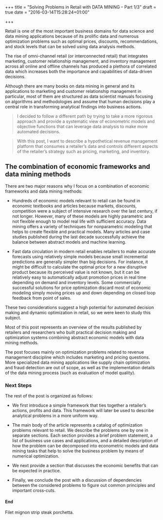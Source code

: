 +++
title = "Solving Problems in Retail with DATA MINING – Part 1/3"
draft = true
date = "2016-03-14T15:28:24+01:00"

+++

Retail is one of the most important business domains for data science and data mining applications because of its prolific data and numerous optimization problems such as optimal prices, discounts, recommendations, and stock levels that can be solved using data analysis methods. 

The rise of omni-channel retail (or interconnected retail) that integrates marketing, customer relationship management, and inventory management across all online and offline channels has produced a plethora of correlated data which increases both the importance and capabilities of data-driven decisions.

Although there are many books on data mining in general and its applications to marketing and customer relationship management in particular, most of them are structured as data scientist manuals focusing on algorithms and methodologies and assume that human decisions play a central role in transforming analytical findings into business actions. 

> I decided to follow a different path by trying to take a more rigorous approach and provide a systematic view of econometric models and objective functions that can leverage data analysis to make more automated decisions. 

> With this post, I want to describe a hypothetical revenue management platform that consumes a retailer’s data and controls different aspects of the retailer’s strategy such as pricing, marketing, and inventory.


## The combination of economic frameworks and data mining methods

There are two major reasons why I focus on a combination of economic frameworks and data mining methods:

* Hundreds of economic models relevant to retail can be found in economic textbooks and articles because markets, discounts, competition were a subject of intensive research over the last century, if not longer. However, many of these models are highly parametric and not flexible enough to model real life with sufficient accuracy. Data mining offers a variety of techniques for nonparametric modeling that helps to create flexible and practical models. Many articles and case studies published during the last decade successfully achieve the balance between abstract models and machine learning.

* Fast data circulation in modern retail enables retailers to make accurate forecasts using relatively simple models because small incremental predictions are generally simpler than big decisions. For instance, it might be difficult to calculate the optimal price for a new disruptive product because its perceived value is not known, but it can be relatively easy to automatically adjust promotion prices in real time depending on demand and inventory levels. Some commercially successful solutions for price optimization discard most of economic modeling simply moving prices up and down depending on closed loop feedback from point of sales.

These two considerations suggest a high potential for automated decision making and dynamic optimization in retail, so we were keen to study this subject.

Most of this post represents an overview of the results published by retailers and researchers who built practical decision making and optimization systems combining abstract economic models with data mining methods. 

The post focuses mainly on optimization problems related to revenue management discipline which includes marketing and pricing questions. More specialized data mining applications like supply chain optimization and fraud detection are out of scope, as well as the implementation details of the data mining process (such as evaluation of model quality).

### Next Steps

The rest of the post is organized as follows:

* We first introduce a simple framework that ties together a retailer’s actions, profits and data. This framework will later be used to describe analytical problems in a more uniform way.

* The main body of the article represents a catalog of optimization problems relevant to retail. We describe the problems one by one in separate sections. Each section provides a brief problem statement, a list of business use cases and applications, and a detailed description of how the problem can be decomposed into econometric models and data mining tasks that help to solve the business problem by means of numerical optimization.

* We next provide a section that discusses the economic benefits that can be expected in practice.

* Finally, we conclude the post with a discussion of dependencies between the considered problems to figure out common principles and important cross-cuts.

#### End

Filet mignon strip steak porchetta.

